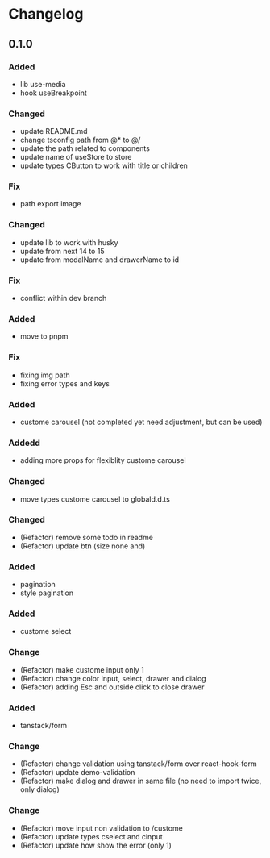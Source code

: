 # Changelog

## 0.1.0

### Added

- lib use-media
- hook useBreakpoint

### Changed

- update README.md
- change tsconfig path from @\* to @/
- update the path related to components
- update name of useStore to store
- update types CButton to work with title or children

### Fix

- path export image

### Changed

- update lib to work with husky
- update from next 14 to 15
- update from modalName and drawerName to id

### Fix

- conflict within dev branch

### Added

- move to pnpm

### Fix

- fixing img path
- fixing error types and keys

### Added

- custome carousel (not completed yet need adjustment, but can be used)

### Addedd

- adding more props for flexiblity custome carousel

### Changed

- move types custome carousel to globald.d.ts

### Changed

- (Refactor) remove some todo in readme
- (Refactor) update btn (size none and)

### Added

- pagination
- style pagination

### Added

- custome select

### Change

- (Refactor) make custome input only 1
- (Refactor) change color input, select, drawer and dialog
- (Refactor) adding Esc and outside click to close drawer

### Added

- tanstack/form

### Change

- (Refactor) change validation using tanstack/form over react-hook-form
- (Refactor) update demo-validation
- (Refactor) make dialog and drawer in same file (no need to import twice, only dialog)

### Change

- (Refactor) move input non validation to /custome
- (Refactor) update types cselect and cinput
- (Refactor) update how show the error (only 1)
